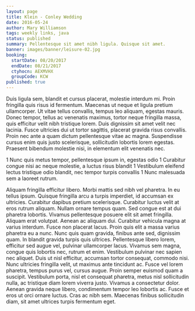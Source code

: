 ```yaml
---
layout: page
title: Klein - Conley Wedding
date: 2016-05-24
author: Mary Williamson
tags: weekly links, java
status: published
summary: Pellentesque sit amet nibh ligula. Quisque sit amet.
banner: images/banner/leisure-02.jpg
booking:
  startDate: 08/20/2017
  endDate: 08/21/2017
  ctyhocn: AEXMVHX
  groupCode: KCW
published: true
---
```

Duis ligula sem, blandit et cursus placerat, molestie interdum mi. Proin fringilla quis risus id fermentum. Maecenas ut neque et ligula pretium ullamcorper. Ut vitae tellus convallis, tempus leo aliquam, egestas mauris. Donec tempor, tellus ac venenatis maximus, tortor neque fringilla massa, quis efficitur velit nibh tristique lorem. Duis dignissim sit amet velit nec lacinia. Fusce ultricies dui ut tortor sagittis, placerat gravida risus convallis. Proin nec ante a quam dictum pellentesque vitae ac magna. Suspendisse cursus enim quis justo scelerisque, sollicitudin lobortis lorem egestas. Praesent bibendum molestie nisi, in elementum elit venenatis nec.

1 Nunc quis metus tempor, pellentesque ipsum in, egestas odio
1 Curabitur congue nisi ac neque molestie, a luctus risus blandit
1 Vestibulum eleifend lectus tristique odio blandit, nec tempor turpis convallis
1 Nunc malesuada sem a laoreet rutrum.

Aliquam fringilla efficitur libero. Morbi mattis sed nibh vel pharetra. In eu tellus ipsum. Quisque fringilla arcu a turpis imperdiet, id accumsan ex ultricies. Curabitur dapibus pretium scelerisque. Curabitur luctus velit at eros rutrum aliquam. Nullam ornare tempus quam. Sed congue est at dui pharetra lobortis. Vivamus pellentesque posuere elit sit amet fringilla. Aliquam erat volutpat. Aenean ac aliquam dui. Curabitur vehicula magna at varius interdum. Fusce non placerat lacus.
Proin quis elit a massa varius pharetra eu a nunc. Nunc quis quam gravida, finibus ante sed, dignissim quam. In blandit gravida turpis quis ultrices. Pellentesque libero lorem, efficitur sed augue vel, pulvinar ullamcorper lacus. Vivamus sem magna, congue quis lobortis nec, rutrum et enim. Vestibulum pulvinar nec sapien nec aliquet. Duis ut nisl efficitur, accumsan tortor consequat, commodo nisi. Nunc ultricies fringilla velit, ut maximus ante tincidunt ac. Fusce vel lorem pharetra, tempus purus vel, cursus augue. Proin semper euismod quam a suscipit. Vestibulum porta, nisl et consequat pharetra, metus nisl sollicitudin nulla, ac tristique diam lorem viverra justo. Vivamus a consectetur dolor. Aenean gravida neque libero, condimentum tempor leo lobortis ac. Fusce et eros ut orci ornare luctus. Cras ac nibh sem. Maecenas finibus sollicitudin diam, sit amet ultrices turpis fermentum eget.
